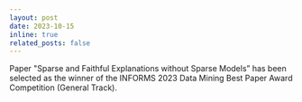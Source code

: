 ```yaml
---
layout: post
date: 2023-10-15
inline: true
related_posts: false
---
```


Paper "Sparse and Faithful Explanations without Sparse Models” has been selected as the winner of the INFORMS 2023 Data Mining Best Paper Award Competition (General Track). 

 
